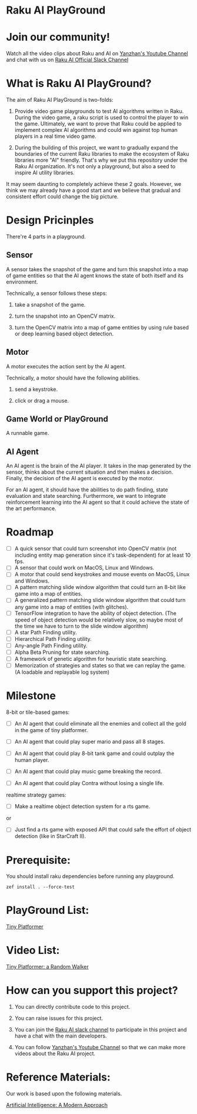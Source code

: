 # Raku AI PlayGround

# Join our community!

Watch all the video clips about Raku and AI on [Yanzhan's Youtube Channel](https://www.youtube.com/channel/UCDkz-__gl3frqLexukpG0DA) and chat with us on [Raku AI Official Slack Channel](https://join.slack.com/t/rakuai/shared_invite/zt-ky89h6jk-uFd4NXJzqq7vt53pp7~nWA)

# What is Raku AI PlayGround?

The aim of Raku AI PlayGround is two-folds:

1. Provide video game playgrounds to test AI algorithms written in Raku. During the video game, a raku script is used to control the player to win the game. Ultimately, we want to prove that Raku could be applied to implement complex AI algorithms and could win against top human players in a real time video game.

2. During the building of this project, we want to gradually expand the boundaries of the current Raku libraries to make the ecosystem of Raku libraries more "AI" friendly. That's why we put this repository under the Raku AI organization. It's not only a playground, but also a seed to inspire AI utility libraries.

It may seem daunting to completely achieve these 2 goals. However, we think we may already have a good start and we believe that gradual and consistent effort could change the big picture.

# Design Pricinples

There're 4 parts in a playground.

## Sensor

A sensor takes the snapshot of the game and turn this snapshot into a map of game entities so that the AI agent knows the state of both itself and its environment.

Technically, a sensor follows these steps:

1. take a snapshot of the game.

2. turn the snapshot into an OpenCV matrix.

3. turn the OpenCV matrix into a map of game entities by using rule based or deep learning based object detection.

## Motor

A motor executes the action sent by the AI agent.

Technically, a motor should have the following abilities.

1. send a keystroke.

2. click or drag a mouse.

## Game World or PlayGround

A runnable game.

## AI Agent

An AI agent is the brain of the AI player. It takes in the map generated by the sensor, thinks about the current situation and then makes a decision. Finally, the decision of the AI agent is executed by the motor.

For an AI agent, it should have the abilities to do path finding, state evaluation and state searching. Furthermore, we want to integrate reinforcement learning into the AI agent so that it could achieve the state of the art performance.

# Roadmap

- [ ] A quick sensor that could turn screenshot into OpenCV matrix (not including entity map generation since it's task-dependent) for at least 10 fps.
- [ ] A sensor that could work on MacOS, Linux and Windows.
- [ ] A motor that could send keystrokes and mouse events on MacOS, Linux and Windows.
- [ ] A pattern matching slide window algorithm that could turn an 8-bit like game into a map of entities.
- [ ] A generalized pattern matching slide window algorithm that could turn any game into a map of entities (with glitches).
- [ ] TensorFlow integration to have the ability of object detection. (The speed of object detection would be relatively slow, so maybe most of the time we have to turn to the slide window algorithm)
- [ ] A star Path Finding utility.
- [ ] Hierarchical Path Finding utility.
- [ ] Any-angle Path Finding utility.
- [ ] Alpha Beta Pruning for state searching.
- [ ] A framework of genetic algorithm for heuristic state searching.
- [ ] Memorization of strategies and states so that we can replay the game. (A loadable and replayable log system)

# Milestone

8-bit or tile-based games:

- [ ] An AI agent that could eliminate all the enemies and collect all the gold in the game of tiny platformer.

- [ ] An AI agent that could play super mario and pass all 8 stages.

- [ ] An AI agent that could play 8-bit tank game and could outplay the human player.

- [ ] An AI agent that could play music game breaking the record.

- [ ] An AI agent that could play Contra without losing a single life.

realtime strategy games:

- [ ] Make a realtime object detection system for a rts game.

or

- [ ] Just find a rts game with exposed API that could safe the effort of object detection (like in StarCraft II).

# Prerequisite:

You should install raku dependencies before running any playground.

```
zef install . --force-test
```

# PlayGround List:

[Tiny Platformer](https://github.com/Raku-AI/raku-ai-playground/tree/main/tiny-platformer)

# Video List:

[Tiny Platformer: a Random Walker](https://youtu.be/tAknJlrlV7k)

# How can you support this project?

1. You can directly contribute code to this project.

2. You can raise issues for this project.

3. You can join the [Raku AI slack channel](https://join.slack.com/t/rakuai/shared_invite/zt-ky89h6jk-uFd4NXJzqq7vt53pp7~nWA) to participate in this project and have a chat with the main developers.

4. You can follow [Yanzhan's Youtube Channel](https://www.youtube.com/channel/UCDkz-__gl3frqLexukpG0DA) so that we can make more videos about the Raku AI project.

# Reference Materials:

Our work is based upon the following materials.

[Artificial Intelligence: A Modern Approach](http://aima.cs.berkeley.edu/)
